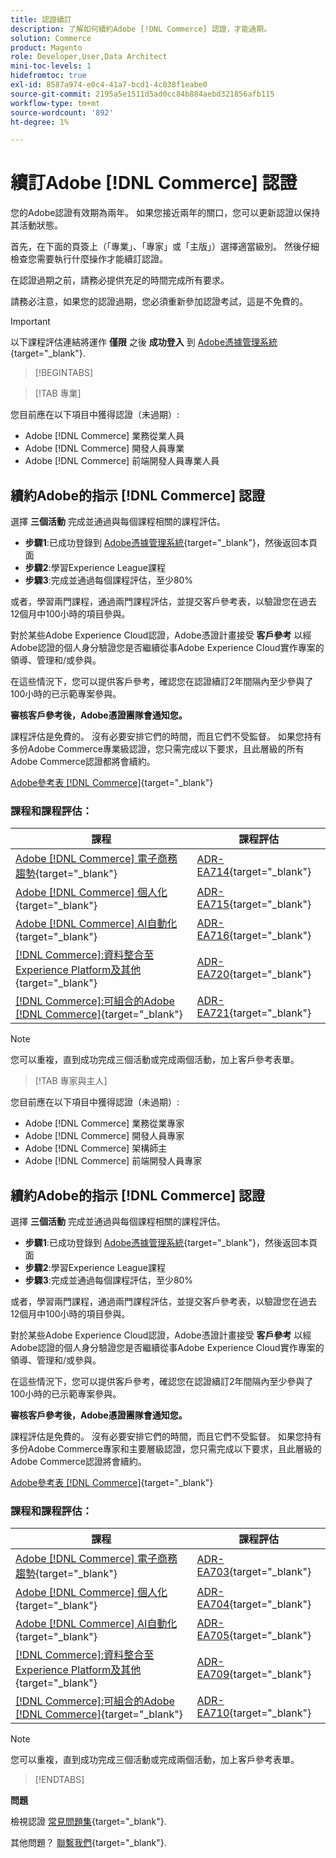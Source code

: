 ```yaml
---
title: 認證續訂
description: 了解如何續約Adobe [!DNL Commerce] 認證，才能過期。
solution: Commerce
product: Magento
role: Developer,User,Data Architect
mini-toc-levels: 1
hidefromtoc: true
exl-id: 8587a974-e0c4-41a7-bcd1-4c038f1eabe0
source-git-commit: 2195a5e1511d5ad0cc84b884aebd321856afb115
workflow-type: tm+mt
source-wordcount: '892'
ht-degree: 1%

---
```


# 續訂Adobe [!DNL Commerce] 認證

您的Adobe認證有效期為兩年。 如果您接近兩年的關口，您可以更新認證以保持其活動狀態。

首先，在下面的頁簽上（「專業」、「專家」或「主版」）選擇適當級別。 然後仔細檢查您需要執行什麼操作才能續訂認證。

在認證過期之前，請務必提供充足的時間完成所有要求。

請務必注意，如果您的認證過期，您必須重新參加認證考試，這是不免費的。

>[!IMPORTANT]
>
>以下課程評估連結將運作 **僅限** 之後 **成功登入** 到 [Adobe憑據管理系統](http://www.certmetrics.com/adobe){target="_blank"}.

>[!BEGINTABS]

>[!TAB 專業]

您目前應在以下項目中獲得認證（未過期）:

* Adobe [!DNL Commerce] 業務從業人員
* Adobe [!DNL Commerce] 開發人員專業
* Adobe [!DNL Commerce] 前端開發人員專業人員

## 續約Adobe的指示 [!DNL Commerce] 認證

選擇 **三個活動** 完成並通過與每個課程相關的課程評估。

* **步驟1**:已成功登錄到 [Adobe憑據管理系統](http://www.certmetrics.com/adobe){target="_blank"}，然後返回本頁面
* **步驟2**:學習Experience League課程
* **步驟3**:完成並通過每個課程評估，至少80%

或者，學習兩門課程，通過兩門課程評估，並提交客戶參考表，以驗證您在過去12個月中100小時的項目參與。

對於某些Adobe Experience Cloud認證，Adobe憑證計畫接受 **客戶參考** 以經Adobe認證的個人身分驗證您是否繼續從事Adobe Experience Cloud實作專案的領導、管理和/或參與。

在這些情況下，您可以提供客戶參考，確認您在認證續訂2年間隔內至少參與了100小時的已示範專案參與。

**審核客戶參考後，Adobe憑證團隊會通知您。**

課程評估是免費的。 沒有必要安排它們的時間，而且它們不受監督。 如果您持有多份Adobe Commerce專業級認證，您只需完成以下要求，且此層級的所有Adobe Commerce認證都將會續約。

[Adobe參考表 [!DNL Commerce]](https://www.certmetrics.com/adobe/candidate/caveon_sso_adobe.aspx?ssoLogin=true&amp;eid=ADR-EA711){target="_blank"}

### 課程和課程評估：

| 課程 | 課程評估 |
| ------- | ------- |
| [Adobe [!DNL Commerce] 電子商務趨勢](https://experienceleague.adobe.com/docs/commerce-events/events/commerce-and-coffee/2022/ecommerce-trends.html?lang=en){target="_blank"} | [ADR-EA714](https://www.certmetrics.com/adobe/candidate/caveon_sso_adobe.aspx?ssoLogin=true&amp;eid=ADR-EA714){target="_blank"} |
| [Adobe [!DNL Commerce] 個人化](https://experienceleague.adobe.com/docs/commerce-events/events/commerce-and-coffee/2022/personalization.html?lang=en){target="_blank"} | [ADR-EA715](https://www.certmetrics.com/adobe/candidate/caveon_sso_adobe.aspx?ssoLogin=true&amp;eid=ADR-EA715){target="_blank"} |
| [Adobe [!DNL Commerce] AI自動化](https://experienceleague.adobe.com/docs/commerce-events/events/commerce-and-coffee/2022/ai-and-automation.html?lang=en){target="_blank"} | [ADR-EA716](https://www.certmetrics.com/adobe/candidate/caveon_sso_adobe.aspx?ssoLogin=true&amp;eid=ADR-EA716){target="_blank"} |
| [[!DNL Commerce]:資料整合至Experience Platform及其他](https://video.tv.adobe.com/v/3413334/){target="_blank"} | [ADR-EA720](https://www.certmetrics.com/adobe/candidate/caveon_sso_adobe.aspx?ssoLogin=true&amp;eid=ADR-EA720){target="_blank"} |
| [[!DNL Commerce]:可組合的Adobe [!DNL Commerce]](https://video.tv.adobe.com/v/3413335/){target="_blank"} | [ADR-EA721](https://www.certmetrics.com/adobe/candidate/caveon_sso_adobe.aspx?ssoLogin=true&amp;eid=ADR-EA721){target="_blank"} |

>[!NOTE]
>
>您可以重複，直到成功完成三個活動或完成兩個活動，加上客戶參考表單。

>[!TAB 專家與主人]

您目前應在以下項目中獲得認證（未過期）:

* Adobe [!DNL Commerce] 業務從業專家
* Adobe [!DNL Commerce] 開發人員專家
* Adobe [!DNL Commerce] 架構師主
* Adobe [!DNL Commerce] 前端開發人員專家

## 續約Adobe的指示 [!DNL Commerce] 認證

選擇 **三個活動** 完成並通過與每個課程相關的課程評估。

* **步驟1**:已成功登錄到 [Adobe憑據管理系統](http://www.certmetrics.com/adobe){target="_blank"}，然後返回本頁面
* **步驟2**:學習Experience League課程
* **步驟3**:完成並通過每個課程評估，至少80%

或者，學習兩門課程，通過兩門課程評估，並提交客戶參考表，以驗證您在過去12個月中100小時的項目參與。

對於某些Adobe Experience Cloud認證，Adobe憑證計畫接受 **客戶參考** 以經Adobe認證的個人身分驗證您是否繼續從事Adobe Experience Cloud實作專案的領導、管理和/或參與。

在這些情況下，您可以提供客戶參考，確認您在認證續訂2年間隔內至少參與了100小時的已示範專案參與。

**審核客戶參考後，Adobe憑證團隊會通知您。**

課程評估是免費的。 沒有必要安排它們的時間，而且它們不受監督。 如果您持有多份Adobe Commerce專家和主要層級認證，您只需完成以下要求，且此層級的Adobe Commerce認證將會續約。

[Adobe參考表 [!DNL Commerce]](https://www.certmetrics.com/adobe/candidate/caveon_sso_adobe.aspx?ssoLogin=true&amp;eid=ADR-EA700){target="_blank"}

### 課程和課程評估：

| 課程 | 課程評估 |
| ------- | ------- |
| [Adobe [!DNL Commerce] 電子商務趨勢](https://experienceleague.adobe.com/docs/commerce-events/events/commerce-and-coffee/2022/ecommerce-trends.html?lang=en){target="_blank"} | [ADR-EA703](https://www.certmetrics.com/adobe/candidate/caveon_sso_adobe.aspx?ssoLogin=true&amp;eid=ADR-EA703){target="_blank"} |
| [Adobe [!DNL Commerce] 個人化](https://experienceleague.adobe.com/docs/commerce-events/events/commerce-and-coffee/2022/personalization.html?lang=en){target="_blank"} | [ADR-EA704](https://www.certmetrics.com/adobe/candidate/caveon_sso_adobe.aspx?ssoLogin=true&amp;eid=ADR-EA704){target="_blank"} |
| [Adobe [!DNL Commerce] AI自動化](https://experienceleague.adobe.com/docs/commerce-events/events/commerce-and-coffee/2022/ai-and-automation.html?lang=en){target="_blank"} | [ADR-EA705](https://www.certmetrics.com/adobe/candidate/caveon_sso_adobe.aspx?ssoLogin=true&amp;eid=ADR-EA705){target="_blank"} |
| [[!DNL Commerce]:資料整合至Experience Platform及其他](https://video.tv.adobe.com/v/3413334/){target="_blank"} | [ADR-EA709](https://www.certmetrics.com/adobe/candidate/caveon_sso_adobe.aspx?ssoLogin=true&amp;eid=ADR-EA709){target="_blank"} |
| [[!DNL Commerce]:可組合的Adobe [!DNL Commerce]](https://video.tv.adobe.com/v/3413335/){target="_blank"} | [ADR-EA710](https://www.certmetrics.com/adobe/candidate/caveon_sso_adobe.aspx?ssoLogin=true&amp;eid=ADR-EA710){target="_blank"} |

>[!NOTE]
>
>您可以重複，直到成功完成三個活動或完成兩個活動，加上客戶參考表單。

>[!ENDTABS]

**問題**

檢視認證 [常見問題集](https://experienceleague.adobe.com/docs/certification/certification/faq.html?lang=en){target="_blank"}.

其他問題？ [聯繫我們](mailto:certif@adobe.com){target="_blank"}.
